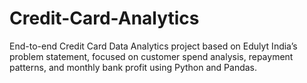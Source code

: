 # Credit-Card-Analytics
End-to-end Credit Card Data Analytics project based on Edulyt India’s problem statement, focused on customer spend analysis, repayment patterns, and monthly bank profit using Python and Pandas.

